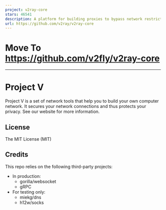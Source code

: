 ```yaml
---
project: v2ray-core
stars: 46541
description: A platform for building proxies to bypass network restrictions.
url: https://github.com/v2ray/v2ray-core
---
```


Move To https://github.com/v2fly/v2ray-core
===========================================

* * *

Project V
=========

Project V is a set of network tools that help you to build your own computer network. It secures your network connections and thus protects your privacy. See our website for more information.

License
-------

The MIT License (MIT)

Credits
-------

This repo relies on the following third-party projects:

-   In production:
    -   gorilla/websocket
    -   gRPC
-   For testing only:
    -   miekg/dns
    -   h12w/socks
